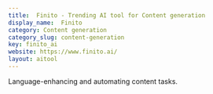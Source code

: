 ```yaml
---
title:  Finito - Trending AI tool for Content generation
display_name:  Finito
category: Content generation
category_slug: content-generation
key: finito_ai
website: https://www.finito.ai/
layout: aitool
---
```


Language-enhancing and automating content tasks.
